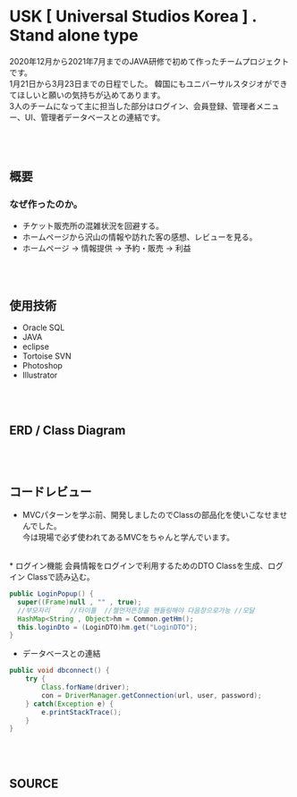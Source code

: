 USK [ Universal Studios Korea ] . Stand alone type
===================================================
2020年12月から2021年7月までのJAVA研修で初めて作ったチームプロジェクトです。  
1月21日から3月23日までの日程でした。
韓国にもユニバーサルスタジオができてほしいと願いの気持ちが込めてあります。  
3人のチームになって主に担当した部分はログイン、会員登録、管理者メニュー、UI、管理者データベースとの連結です。  
<br/>  
<br/>  
                      
概要
----
### なぜ作ったのか。
* チケット販売所の混雑状況を回避する。
* ホームページから沢山の情報や訪れた客の感想、レビューを見る。
* ホームページ  ->  情報提供  ->  予約・販売  ->  利益  
<br/>  
<br/>  

使用技術
--------
* Oracle SQL
* JAVA
* eclipse
* Tortoise SVN
* Photoshop
* Illustrator  
<br/>  
<br/>  

ERD / Class Diagram
-------------------

<br/>  
<br/>  

コードレビュー
--------------
* MVCパターンを学ぶ前、開発しましたのでClassの部品化を使いこなせませんでした。  
  今は現場で必ず使われてあるMVCをちゃんと学んでいます。  
<br/>
* ログイン機能  
会員情報をログインで利用するためのDTO Classを生成、ログイン Classで読み込む。

```java
public LoginPopup() {
  super((Frame)null , "" , true);
  //부모자리	 //타이틀  //젤먼저뜬창을 핸들링해야 다음창으로가능 //모달  
  HashMap<String , Object>hm = Common.getHm();
  this.loginDto = (LoginDTO)hm.get("LoginDTO");
}
```
  * データベースとの連結
```java
public void dbconnect() {
	try {
		Class.forName(driver);
		con = DriverManager.getConnection(url, user, password);
	} catch(Exception e) {
		e.printStackTrace();
	}
}
```
<br/>  
<br/>  

SOURCE
------

<br/>  
<br/>  

